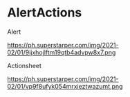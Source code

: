 # AlertActions

Alert

https://ph.superstarper.com/img/2021-02/01/9ijxhojlftm19qtb4advpw8x7.png


Actionsheet

https://ph.superstarper.com/img/2021-02/01/vp9f8ufyk054mrxieztwazumt.png
